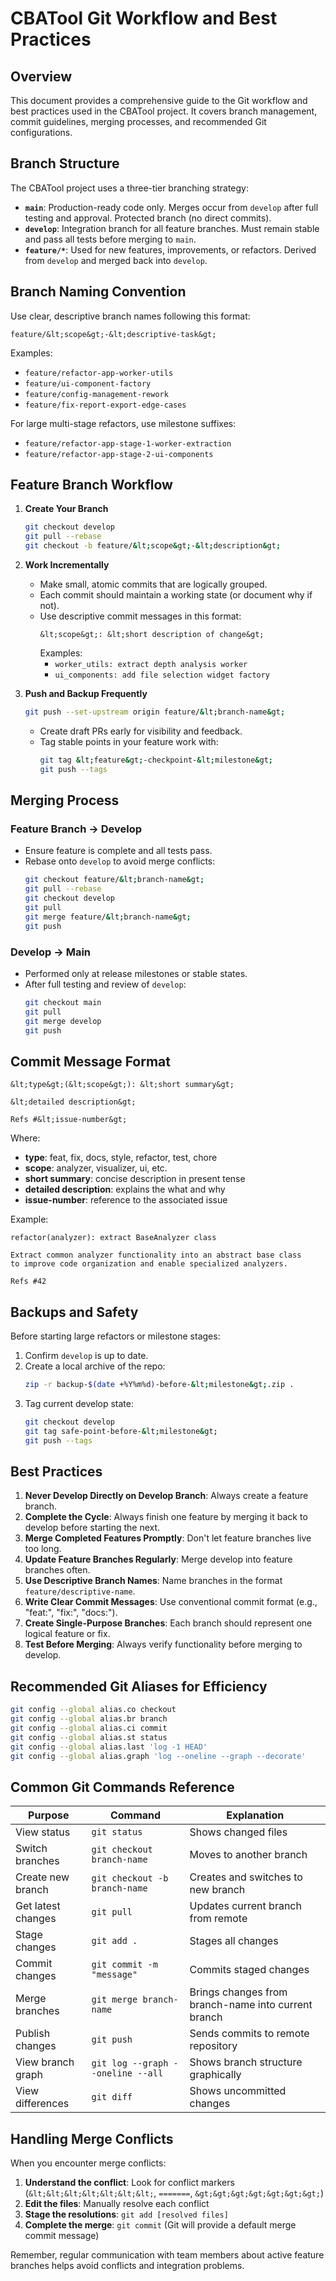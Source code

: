 # CBATool Git Workflow and Best Practices

## Overview

This document provides a comprehensive guide to the Git workflow and best practices used in the CBATool project. It covers branch management, commit guidelines, merging processes, and recommended Git configurations.

## Branch Structure

The CBATool project uses a three-tier branching strategy:

- **`main`**: Production-ready code only. Merges occur from `develop` after full testing and approval. Protected branch (no direct commits).
- **`develop`**: Integration branch for all feature branches. Must remain stable and pass all tests before merging to `main`. 
- **`feature/*`**: Used for new features, improvements, or refactors. Derived from `develop` and merged back into `develop`.

## Branch Naming Convention

Use clear, descriptive branch names following this format:
```
feature/&lt;scope&gt;-&lt;descriptive-task&gt;
```

Examples:
- `feature/refactor-app-worker-utils`
- `feature/ui-component-factory` 
- `feature/config-management-rework`
- `feature/fix-report-export-edge-cases`

For large multi-stage refactors, use milestone suffixes:
- `feature/refactor-app-stage-1-worker-extraction`
- `feature/refactor-app-stage-2-ui-components`

## Feature Branch Workflow

1. **Create Your Branch**
   ```bash
   git checkout develop
   git pull --rebase
   git checkout -b feature/&lt;scope&gt;-&lt;description&gt;
   ```

2. **Work Incrementally**
   - Make small, atomic commits that are logically grouped.
   - Each commit should maintain a working state (or document why if not).
   - Use descriptive commit messages in this format:
     ```
     &lt;scope&gt;: &lt;short description of change&gt;
     ```
     Examples:
     - `worker_utils: extract depth analysis worker`
     - `ui_components: add file selection widget factory`

3. **Push and Backup Frequently**
   ```bash 
   git push --set-upstream origin feature/&lt;branch-name&gt;
   ```
   - Create draft PRs early for visibility and feedback.
   - Tag stable points in your feature work with:
     ```bash
     git tag &lt;feature&gt;-checkpoint-&lt;milestone&gt;
     git push --tags
     ```

## Merging Process

### Feature Branch → Develop
- Ensure feature is complete and all tests pass.
- Rebase onto `develop` to avoid merge conflicts:
  ```bash
  git checkout feature/&lt;branch-name&gt;
  git pull --rebase
  git checkout develop  
  git pull
  git merge feature/&lt;branch-name&gt;
  git push
  ```

### Develop → Main  
- Performed only at release milestones or stable states.
- After full testing and review of `develop`:
  ```bash
  git checkout main
  git pull
  git merge develop
  git push
  ```

## Commit Message Format

```
&lt;type&gt;(&lt;scope&gt;): &lt;short summary&gt;

&lt;detailed description&gt;

Refs #&lt;issue-number&gt;
```

Where:
- **type**: feat, fix, docs, style, refactor, test, chore
- **scope**: analyzer, visualizer, ui, etc.  
- **short summary**: concise description in present tense
- **detailed description**: explains the what and why
- **issue-number**: reference to the associated issue

Example:
```
refactor(analyzer): extract BaseAnalyzer class

Extract common analyzer functionality into an abstract base class
to improve code organization and enable specialized analyzers.

Refs #42
```

## Backups and Safety

Before starting large refactors or milestone stages:

1. Confirm `develop` is up to date.
2. Create a local archive of the repo:
   ```bash
   zip -r backup-$(date +%Y%m%d)-before-&lt;milestone&gt;.zip . 
   ```
3. Tag current develop state:
   ```bash
   git checkout develop
   git tag safe-point-before-&lt;milestone&gt;
   git push --tags
   ```

## Best Practices  

1. **Never Develop Directly on Develop Branch**: Always create a feature branch.
2. **Complete the Cycle**: Always finish one feature by merging it back to develop before starting the next. 
3. **Merge Completed Features Promptly**: Don't let feature branches live too long.
4. **Update Feature Branches Regularly**: Merge develop into feature branches often.
5. **Use Descriptive Branch Names**: Name branches in the format `feature/descriptive-name`.
6. **Write Clear Commit Messages**: Use conventional commit format (e.g., "feat:", "fix:", "docs:").
7. **Create Single-Purpose Branches**: Each branch should represent one logical feature or fix.
8. **Test Before Merging**: Always verify functionality before merging to develop.

## Recommended Git Aliases for Efficiency

```bash
git config --global alias.co checkout
git config --global alias.br branch  
git config --global alias.ci commit
git config --global alias.st status
git config --global alias.last 'log -1 HEAD'
git config --global alias.graph 'log --oneline --graph --decorate'
```

## Common Git Commands Reference

| Purpose | Command | Explanation |
|---------|---------|-------------|
| View status | `git status` | Shows changed files |
| Switch branches | `git checkout branch-name` | Moves to another branch |
| Create new branch | `git checkout -b branch-name` | Creates and switches to new branch |
| Get latest changes | `git pull` | Updates current branch from remote |
| Stage changes | `git add .` | Stages all changes |
| Commit changes | `git commit -m "message"` | Commits staged changes |
| Merge branches | `git merge branch-name` | Brings changes from branch-name into current branch |
| Publish changes | `git push` | Sends commits to remote repository |
| View branch graph | `git log --graph --oneline --all` | Shows branch structure graphically |
| View differences | `git diff` | Shows uncommitted changes |

## Handling Merge Conflicts  

When you encounter merge conflicts:

1. **Understand the conflict**: Look for conflict markers (`&lt;&lt;&lt;&lt;&lt;&lt;&lt;`, `=======`, `&gt;&gt;&gt;&gt;&gt;&gt;&gt;`)
2. **Edit the files**: Manually resolve each conflict  
3. **Stage the resolutions**: `git add [resolved files]`
4. **Complete the merge**: `git commit` (Git will provide a default merge commit message)

Remember, regular communication with team members about active feature branches helps avoid conflicts and integration problems.

